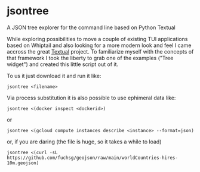# jsontree
A JSON tree explorer for the command line based on Python Textual

While exploring possibilities to move a couple of existing TUI applications based on Whiptail and also looking for a more modern look and feel I came accross the great [Textual](https://github.com/Textualize/textual) project. To familiarize myself with the concepts of that framework I took the liberty to grab one of the examples ("Tree widget") and created this little script out of it.

To us it just download it and run it like:

```
jsontree <filename>
```

Via process substitution it is also possible to use ephimeral data like:

```
jsontree <(docker inspect <dockerid>)
```
or
```
jsontree <(gcloud compute instances describe <instance> --format=json)
```
or, if you are daring (the file is huge, so it takes a while to load)
```
jsontree <(curl -sL https://github.com/fuchsg/geojson/raw/main/worldCountries-hires-10m.geojson)
```
